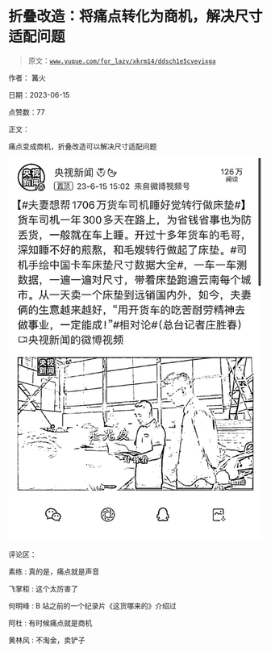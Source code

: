 # 折叠改造：将痛点转化为商机，解决尺寸适配问题

> 原文：[`www.yuque.com/for_lazy/xkrm14/ddsch1e5cveyixga`](https://www.yuque.com/for_lazy/xkrm14/ddsch1e5cveyixga)

作者： 篝火

日期：2023-06-15

点赞数：77

正文：

痛点变成商机，折叠改造可以解决尺寸适配问题

![](img/fe0883998dcccfb7dcaefdd6e0fd5df2.png)

评论区：

素练 : 真的是，痛点就是声音

飞掌柜 : 这个太厉害了

何明峰 : B 站之前的一个纪录片《这货哪来的》介绍过

阿杜 : 有时候痛点就是商机

黄林风 : 不淘金，卖铲子

